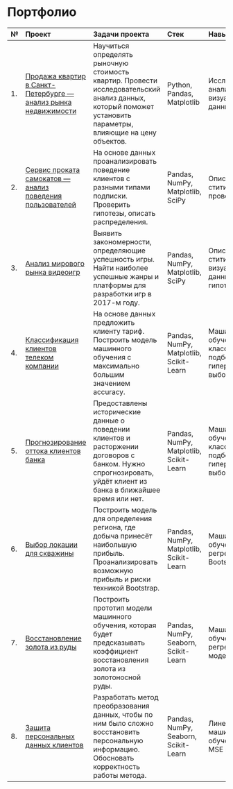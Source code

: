 # Портфолио
| № | Проект | Задачи проекта | Стек | Навыки |
| :--| :-----------| :----------- | :----------- | :----------- |
| 1.| [Продажа квартир в Санкт-Петербурге — анализ рынка недвижимости](01_real_estate) | Научиться определять рыночную стоимость квартир. Провести исследовательский анализ данных, который поможет установить параметры, влияющие на цену объектов. | Python, Pandas, Matplotlib | Исследовательский анализ, визуализация данных |
| 2.| [Сервис проката самокатов — анализ поведения пользователей](02_scooter_rides) | На основе данных проанализировать поведение клиентов с разными типами подписки. Проверить гипотезы, описать распределения. | Pandas, NumPy, Matplotlib, SciPy |  Описательная ститистика, проверка гипотез |
| 3.| [Анализ мирового рынка видеоигр](03_video_games) | Выявить закономерности, определяющие успешность игры. Найти наиболее успешные жанры и платформы для разработки игр в 2017-м году. | Pandas, NumPy, Matplotlib, SciPy | Описательная ститистика, визуализация данных, проверка гипотез |
| 4.| [Классификация клиентов телеком компании](04_user_behaviour) | На основе данных предложить клиенту тариф. Построить модель машинного обучения с максимально большим значением accuracy. | Pandas, NumPy, Matplotlib, Scikit-Learn | Машинное обучение, классификация, подбор гиперпараметров, выбор модели |
| 5.| [Прогнозирование оттока клиентов банка](05_churn_rate) | Предоставлены исторические данные о поведении клиентов и расторжении договоров с банком. Нужно спрогнозировать, уйдёт клиент из банка в ближайшее время или нет. | Pandas, NumPy, Matplotlib, Scikit-Learn | Машинное обучение, классификация, подбор гиперпараметров, выбор модели |
| 6.| [Выбор локации для скважины](06_boring_location) | Построить модель для определения региона, где добыча принесёт наибольшую прибыль. Проанализировать возможную прибыль и риски техникой Bootstrap. | Pandas, NumPy, Matplotlib, Scikit-Learn | Машинное обучение, регрессия, Bootstrap |
| 7.| [Восстановление золота из руды](07_gold_refining) | Построить прототип модели машинного обучения, которая будет предсказывать коэффициент восстановления золота из золотоносной руды. | Pandas, NumPy, Seaborn, Scikit-Learn | Машинное обучение, регрессия, бизнес-модели |
| 8.| [Защита персональных данных клиентов](08_personal_data) | Разработать метод преобразования данных, чтобы по ним было сложно восстановить персональную информацию. Обосновать корректность работы метода. | Pandas, NumPy, Seaborn, Scikit-Learn | Линейная алгебра, машинное обучение, метрики MSE и R2 |
